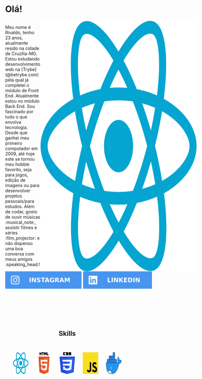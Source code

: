 <meta name="viewport" content="width=device-width, initial-scale=1">
<meta name="viewport" content="width=device-width, initial-scale=1">
<link rel="stylesheet" href="github-markdown.css">
<style>
	.about-me {
		display: flex;
		justify-content: space-between;
	}
	.about-me p {
		width: 500px;
	}
	.about-me img {
		margin-right: 120px
	}
	.skills {
		display: flex;
		flex-direction: column;
		width: 400px;
		text-align: center;
		margin-top: 100px
	}
	.skills img {
		width: 50px;
	}
	.skills div {
		display: flex;
		justify-content: space-evenly;
		margin-top: 30px
	}
</style>

<h1> Olá! </h1>

<div class="about-me">
<p width: 500>
	Meu nome é Rivaldo, tenho 23 anos, atualmente resido na cidade de Cruzília-MG.
	Estou estudando desenvolvimento web na [Trybe](@betrybe.com) pela qual já completei o módulo de Front End. Atualmente estou no módulo Back End.
	Sou fascinado por tudo o que envolva tecnologia. Desde que ganhei meu primeiro computador em 2009, até hoje este se tornou meu hobbie favorito, seja para jogos, edição de imagens ou para desenvolver projetos pessoais/para estudos. Além de codar, gosto de ouvir músicas :musical_note:, assistir filmes e séries :film_projector: e não dispenso uma boa conversa com meus amigos :speaking_head:!
</p>
<img src="./react.png" width:330>
</div>

<div class="contact">
	<img src="./instagram.svg">
	<img src="./linkedin.svg">
</div>

<div class="skills">
	<h2>Skills</h2>
	<div>
		<img src="./react.png">
		<img src="./html5.png">
		<img src="./CSS5.png">
		<img src="./javaScript.png">
		<img src="./docker.png">
	</div>
</div>
